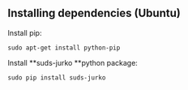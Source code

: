 
Installing dependencies (Ubuntu)
--------------------------------

Install pip:

    sudo apt-get install python-pip

Install **suds-jurko **python package:

    sudo pip install suds-jurko

